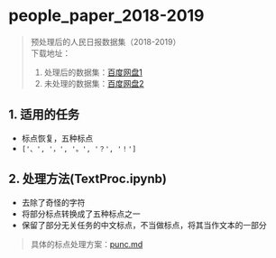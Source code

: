 <!--
 Copyright (C) 2020 Yuboona Zhang
 
 PeoplePaper is free software: you can redistribute it and/or modify
 it under the terms of the GNU Lesser General Public License as published by
 the Free Software Foundation, either version 3 of the License, or
 (at your option) any later version.
 
 PeoplePaper is distributed in the hope that it will be useful,
 but WITHOUT ANY WARRANTY; without even the implied warranty of
 MERCHANTABILITY or FITNESS FOR A PARTICULAR PURPOSE.  See the
 GNU Lesser General Public License for more details.
 
 You should have received a copy of the GNU Lesser General Public License
 along with PeoplePaper. If not, see <http://www.gnu.org/licenses/>.
-->

# people_paper_2018-2019


> 预处理后的人民日报数据集（2018-2019）  
> 下载地址：
> 1. 处理后的数据集：[百度网盘1](https://pan.baidu.com/s/1qGei8MexfJfodQEutUtuIw)
> 2. 未处理的数据集：[百度网盘2](https://pan.baidu.com/s/142aXMXFK2HkkqyHbf430-w)

## 1. 适用的任务

- 标点恢复，五种标点
- `['、', '，', '。', '？', '！']`

## 2. 处理方法(TextProc.ipynb)

- 去除了奇怪的字符
- 将部分标点转换成了五种标点之一
- 保留了部分无关任务的中文标点，不当做标点，将其当作文本的一部分

> 具体的标点处理方案：[punc.md](./punc.md)
